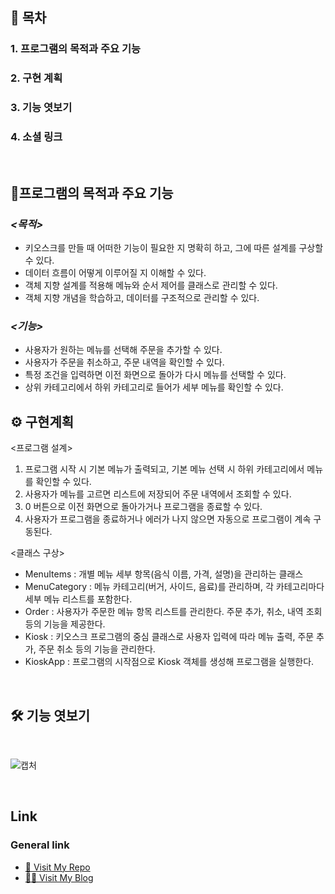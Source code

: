 ## 📜 목차
### 1. 프로그램의 목적과 주요 기능
### 2. 구현 계획
### 3. 기능 엿보기
### 4. 소셜 링크

   
<br>

## 🔧프로그램의 목적과 주요 기능
### *<목적>*
- 키오스크를 만들 때 어떠한 기능이 필요한 지 명확히 하고, 그에 따른 설계를 구상할 수 있다.
- 데이터 흐름이 어떻게 이루어질 지 이해할 수 있다.
- 객체 지향 설계를 적용해 메뉴와 순서 제어를 클래스로 관리할 수 있다.
- 객체 지향 개념을 학습하고, 데이터를 구조적으로 관리할 수 있다.

### *<기능>*
- 사용자가 원하는 메뉴를 선택해 주문을 추가할 수 있다.
- 사용자가 주문을 취소하고, 주문 내역을 확인할 수 있다.
- 특정 조건을 입력하면 이전 화면으로 돌아가 다시 메뉴를 선택할 수 있다.
- 상위 카테고리에서 하위 카테고리로 들어가 세부 메뉴를 확인할 수 있다.

## ⚙️ 구현계획  
<프로그램 설계>
1. 프로그램 시작 시 기본 메뉴가 출력되고, 기본 메뉴 선택 시 하위 카테고리에서 메뉴를 확인할 수 있다.
2. 사용자가 메뉴를 고르면 리스트에 저장되어 주문 내역에서 조회할 수 있다. 
3. 0 버튼으로 이전 화면으로 돌아가거나 프로그램을 종료할 수 있다.
4. 사용자가 프로그램을 종료하거나 에러가 나지 않으면 자동으로 프로그램이 계속 구동된다.

<클래스 구상>
- MenuItems : 개별 메뉴 세부 항목(음식 이름, 가격, 설명)을 관리하는 클래스 
- MenuCategory : 메뉴 카테고리(버거, 사이드, 음료)를 관리하며, 각 카테고리마다 세부 메뉴 리스트를 포함한다.
- Order : 사용자가 주문한 메뉴 항목 리스트를 관리한다. 주문 추가, 취소, 내역 조회 등의 기능을 제공한다.
- Kiosk : 키오스크 프로그램의 중심 클래스로 사용자 입력에 따라 메뉴 출력, 주문 추가, 주문 취소 등의 기능을 관리한다.
- KioskApp : 프로그램의 시작점으로 Kiosk 객체를 생성해 프로그램을 실행한다.

<br>

## 🛠 기능 엿보기   
<br>

![캡처](https://github.com/user-attachments/assets/c911be46-231f-48bb-a1e0-2f15f6e5e14c)



<br>
   
## Link   
### General link
- [🚗 Visit My Repo](https://github.com/KyeongranMun?tab=repositories)   
- [🙋‍♂️ Visit My Blog](https://austindynasty.tistory.com/)


